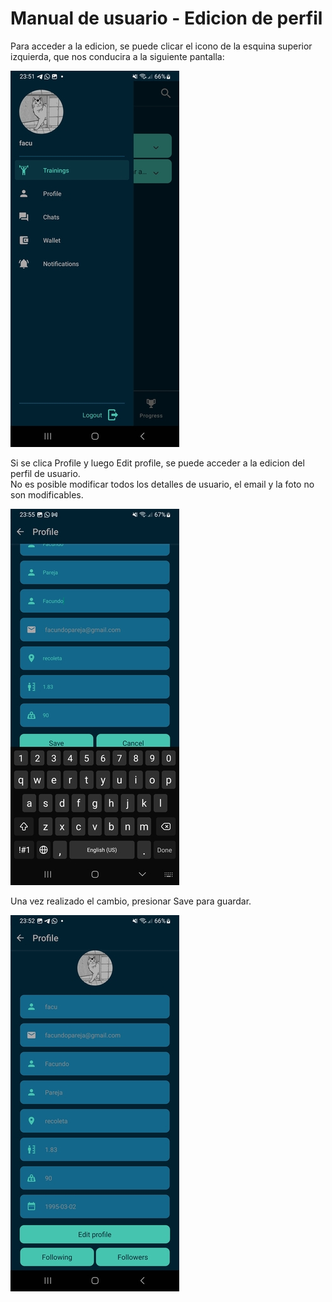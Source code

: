 # Manual de usuario - Edicion de perfil

Para acceder a la edicion, se puede clicar el icono de la esquina superior izquierda, que nos conducira a la 
siguiente pantalla:

![arquitectura](../manual_images/edit_1.jpg)

Si se clica Profile y luego Edit profile, se puede acceder a la edicion del perfil de usuario.  
No es posible modificar todos los detalles de usuario, el email y la foto no son modificables.

![arquitectura](../manual_images/edit_2.jpg)

Una vez realizado el cambio, presionar Save para guardar.

![arquitectura](../manual_images/edit_3.jpg)